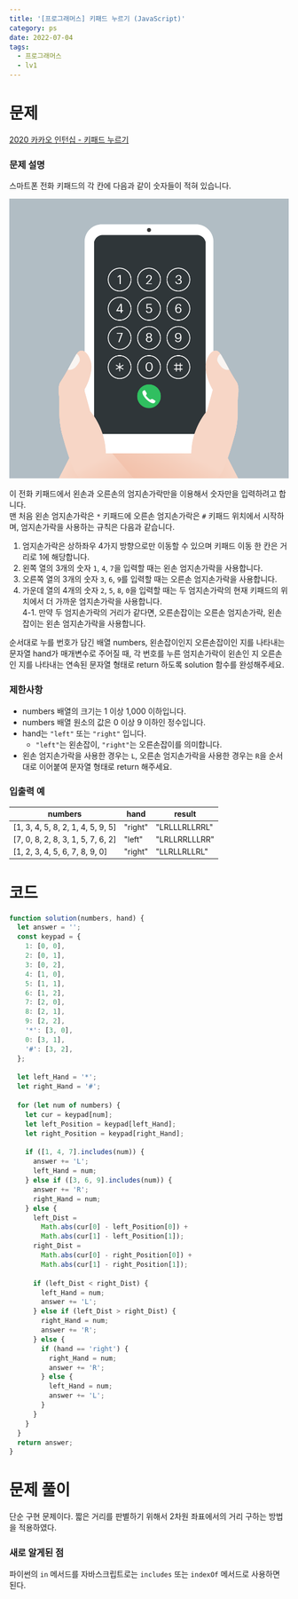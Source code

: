 ```yaml
---
title: '[프로그래머스] 키패드 누르기 (JavaScript)'
category: ps
date: 2022-07-04
tags:
  - 프로그래머스
  - lv1
---
```


# 문제

[2020 카카오 인턴십 - 키패드 누르기](https://school.programmers.co.kr/learn/courses/30/lessons/67256)

### 문제 설명

스마트폰 전화 키패드의 각 칸에 다음과 같이 숫자들이 적혀 있습니다.

![kakao_phone1](./image/kakao_phone1.png)

이 전화 키패드에서 왼손과 오른손의 엄지손가락만을 이용해서 숫자만을 입력하려고 합니다. <br/>
맨 처음 왼손 엄지손가락은 `*` 키패드에 오른손 엄지손가락은 `#` 키패드 위치에서 시작하며, 엄지손가락을 사용하는 규칙은 다음과 같습니다.

1. 엄지손가락은 상하좌우 4가지 방향으로만 이동할 수 있으며 키패드 이동 한 칸은 거리로 1에 해당합니다.
2. 왼쪽 열의 3개의 숫자 `1`, `4`, `7`을 입력할 때는 왼손 엄지손가락을 사용합니다.
3. 오른쪽 열의 3개의 숫자 `3`, `6`, `9`를 입력할 때는 오른손 엄지손가락을 사용합니다.
4. 가운데 열의 4개의 숫자 `2`, `5`, `8`, `0`을 입력할 때는 두 엄지손가락의 현재 키패드의 위치에서 더 가까운 엄지손가락을 사용합니다. <br/>
   4-1. 만약 두 엄지손가락의 거리가 같다면, 오른손잡이는 오른손 엄지손가락, 왼손잡이는 왼손 엄지손가락을 사용합니다.

순서대로 누를 번호가 담긴 배열 numbers, 왼손잡이인지 오른손잡이인 지를 나타내는 문자열 hand가 매개변수로 주어질 때, 각 번호를 누른 엄지손가락이 왼손인 지 오른손인 지를 나타내는 연속된 문자열 형태로 return 하도록 solution 함수를 완성해주세요.

### 제한사항

- numbers 배열의 크기는 1 이상 1,000 이하입니다.
- numbers 배열 원소의 값은 0 이상 9 이하인 정수입니다.
- hand는 `"left"` 또는 `"right"` 입니다.
  - `"left"`는 왼손잡이, `"right"`는 오른손잡이를 의미합니다.
- 왼손 엄지손가락을 사용한 경우는 `L`, 오른손 엄지손가락을 사용한 경우는 `R`을 순서대로 이어붙여 문자열 형태로 return 해주세요.

### 입출력 예

| numbers                           | hand    | result        |
| --------------------------------- | ------- | ------------- |
| [1, 3, 4, 5, 8, 2, 1, 4, 5, 9, 5] | "right" | "LRLLLRLLRRL" |
| [7, 0, 8, 2, 8, 3, 1, 5, 7, 6, 2] | "left"  | "LRLLRRLLLRR" |
| [1, 2, 3, 4, 5, 6, 7, 8, 9, 0]    | "right" | "LLRLLRLLRL"  |

# 코드

```js
function solution(numbers, hand) {
  let answer = '';
  const keypad = {
    1: [0, 0],
    2: [0, 1],
    3: [0, 2],
    4: [1, 0],
    5: [1, 1],
    6: [1, 2],
    7: [2, 0],
    8: [2, 1],
    9: [2, 2],
    '*': [3, 0],
    0: [3, 1],
    '#': [3, 2],
  };

  let left_Hand = '*';
  let right_Hand = '#';

  for (let num of numbers) {
    let cur = keypad[num];
    let left_Position = keypad[left_Hand];
    let right_Position = keypad[right_Hand];

    if ([1, 4, 7].includes(num)) {
      answer += 'L';
      left_Hand = num;
    } else if ([3, 6, 9].includes(num)) {
      answer += 'R';
      right_Hand = num;
    } else {
      left_Dist =
        Math.abs(cur[0] - left_Position[0]) +
        Math.abs(cur[1] - left_Position[1]);
      right_Dist =
        Math.abs(cur[0] - right_Position[0]) +
        Math.abs(cur[1] - right_Position[1]);

      if (left_Dist < right_Dist) {
        left_Hand = num;
        answer += 'L';
      } else if (left_Dist > right_Dist) {
        right_Hand = num;
        answer += 'R';
      } else {
        if (hand == 'right') {
          right_Hand = num;
          answer += 'R';
        } else {
          left_Hand = num;
          answer += 'L';
        }
      }
    }
  }
  return answer;
}
```

# 문제 풀이

단순 구현 문제이다. 짧은 거리를 판별하기 위해서 2차원 좌표에서의 거리 구하는 방법을 적용하였다.

### 새로 알게된 점

파이썬의 `in` 메서드를 자바스크립트로는 `includes` 또는 `indexOf` 메서드로 사용하면 된다.
